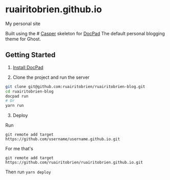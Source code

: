 # ruairitobrien.github.io
My personal site


Built using the # [Casper](https://github.com/TryGhost/Casper) skeleton for [DocPad](https://github.com/bevry/docpad)
The default personal blogging theme for Ghost.


## Getting Started

1. [Install DocPad](https://github.com/bevry/docpad)

2. Clone the project and run the server

``` bash
git clone git@github.com:ruairitobrien/ruairitobrien-blog.git
cd ruairitobrien-blog
docpad run
# Or
yarn run
```

3. Deploy

Run 

```
git remote add target https://github.com/username/username.github.io.git
```

For me that's 

```
git remote add target https://github.com/ruairitobrien/ruairitobrien.github.io.git
```

Then run `yarn deploy`
